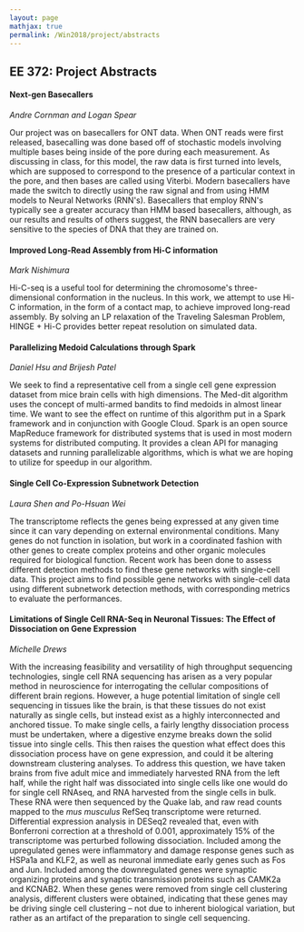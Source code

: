 ```yaml
---
layout: page
mathjax: true
permalink: /Win2018/project/abstracts
---
```


## EE 372: Project Abstracts

#### Next-gen Basecallers
_Andre Cornman and Logan Spear_  

Our project was on basecallers for ONT data. When ONT reads were first released, basecalling was done based off of stochastic models involving multiple bases being inside of the pore during each measurement. As discussing in class, for this model, the raw data is first turned into levels, which are supposed to correspond to the presence of a particular context in the pore, and then bases are called using Viterbi. Modern basecallers have made the switch to directly using the raw signal and from using HMM models to Neural Networks (RNN's). Basecallers that employ RNN's typically see a greater accuracy than HMM based basecallers, although, as our results and results of others suggest, the RNN basecallers are very sensitive to the species of DNA that they are trained on.

#### Improved Long-Read Assembly from Hi-C information
_Mark Nishimura_  

Hi-C-seq is a useful tool for determining the chromosome's three-dimensional conformation in the nucleus. In this work, we attempt to use Hi-C information, in the form of a contact map, to achieve improved long-read assembly. By solving an LP relaxation of the Traveling Salesman Problem, HINGE + Hi-C provides better repeat resolution on simulated data.

#### Parallelizing Medoid Calculations through Spark
_Daniel Hsu and Brijesh Patel_  

We seek to find a representative cell from a single cell gene expression dataset from mice brain
cells with high dimensions. The Med-dit algorithm uses the concept of multi-armed bandits to find
medoids in almost linear time. We want to see the effect on runtime of this algorithm put in a Spark
framework and in conjunction with Google Cloud. Spark is an open source MapReduce framework for
distributed systems that is used in most modern systems for distributed computing. It provides a clean
API for managing datasets and running parallelizable algorithms, which is what we are hoping to utilize
for speedup in our algorithm.

#### Single Cell Co-Expression Subnetwork Detection
_Laura Shen and Po-Hsuan Wei_  

The transcriptome reflects the genes being expressed at any given time since it can vary depending on external environmental conditions. Many genes do not function in isolation, but work in a coordinated fashion with other genes to create complex proteins and other organic molecules required for biological function. Recent work has been done to assess different detection methods to find these gene networks with single-cell data. This project aims to find possible gene networks with single-cell data using different subnetwork detection methods, with corresponding metrics to evaluate the performances.

#### Limitations of Single Cell RNA-Seq in Neuronal Tissues: The Effect of Dissociation on Gene Expression

_Michelle Drews_

With the increasing feasibility and versatility of high throughput sequencing technologies,
single cell RNA sequencing has arisen as a very popular method in neuroscience for
interrogating the cellular compositions of different brain regions. However, a huge
potential limitation of single cell sequencing in tissues like the brain, is that these tissues do
not exist naturally as single cells, but instead exist as a highly interconnected and anchored
tissue. To make single cells, a fairly lengthy dissociation process must be undertaken,
where a digestive enzyme breaks down the solid tissue into single cells. This then raises
the question what effect does this dissociation process have on gene expression, and could
it be altering downstream clustering analyses. To address this question, we have taken
brains from five adult mice and immediately harvested RNA from the left half, while the
right half was dissociated into single cells like one would do for single cell RNAseq, and
RNA harvested from the single cells in bulk. These RNA were then sequenced by the Quake
lab, and raw read counts mapped to the _mus musculus_ RefSeq transcriptome were returned.
Differential expression analysis in DESeq2 revealed that, even with Bonferroni correction
at a threshold of 0.001, approximately 15% of the transcriptome was perturbed following
dissociation. Included among the upregulated genes were inflammatory and damage
response genes such as HSPa1a and KLF2, as well as neuronal immediate early genes such
as Fos and Jun. Included among the downregulated genes were synaptic organizing
proteins and synaptic transmission proteins such as CAMK2a and KCNAB2. When these
genes were removed from single cell clustering analysis, different clusters were obtained,
indicating that these genes may be driving single cell clustering – not due to inherent
biological variation, but rather as an artifact of the preparation to single cell sequencing.

